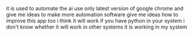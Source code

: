 it is used to automate the ai use only latest version of google chrome and give me ideas to make more automation software
give me ideas how to improve this app too i think it will work if you have python in your system i don't know whether it will work in other systems it is working in my system
